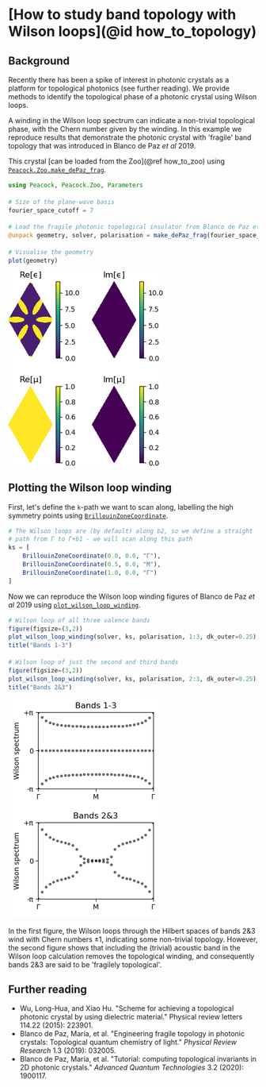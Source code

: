 # [How to study band topology with Wilson loops](@id how_to_topology)

## Background

Recently there has been a spike of interest in photonic crystals as a platform for topological photonics (see further reading). We provide methods to identify the topological phase of a photonic crystal using Wilson loops.

A winding in the Wilson loop spectrum can indicate a non-trivial topological phase, with the Chern number given by the winding. In this example we reproduce results that demonstrate the photonic crystal with 'fragile' band topology that was introduced in Blanco de Paz *et al* 2019.

This crystal [can be loaded from the Zoo](@ref how_to_zoo) using [`Peacock.Zoo.make_dePaz_frag`](@ref).
```julia
using Peacock, Peacock.Zoo, Parameters

# Size of the plane-wave basis
fourier_space_cutoff = 7

# Load the fragile photonic topological insulator from Blanco de Paz et al 2018
@unpack geometry, solver, polarisation = make_dePaz_frag(fourier_space_cutoff)

# Visualise the geometry
plot(geometry)
```
![](../figures/example_wilson_loops_geometry.png)


## Plotting the Wilson loop winding

First, let's define the ``k``-path we want to scan along, labelling the high symmetry points using [`BrillouinZoneCoordinate`](@ref).
```julia
# The Wilson loops are (by default) along b2, so we define a straight
# path from Γ to Γ+b1 - we will scan along this path
ks = [
    BrillouinZoneCoordinate(0.0, 0.0, "Γ"),
    BrillouinZoneCoordinate(0.5, 0.0, "M"),
    BrillouinZoneCoordinate(1.0, 0.0, "Γ")
]
```

Now we can reproduce the Wilson loop winding figures of Blanco de Paz *et al* 2019 using [`plot_wilson_loop_winding`](@ref).
```julia
# Wilson loop of all three valence bands
figure(figsize=(3,2))
plot_wilson_loop_winding(solver, ks, polarisation, 1:3, dk_outer=0.25)
title("Bands 1-3")

# Wilson loop of just the second and third bands
figure(figsize=(3,2))
plot_wilson_loop_winding(solver, ks, polarisation, 2:3, dk_outer=0.25)
title("Bands 2&3")
```
![Plot some Wilson loop examples](../figures/example_wilson_loops.png)

In the first figure, the Wilson loops through the Hilbert spaces of bands 2&3 wind with Chern numbers ±1, indicating some non-trivial topology. However, the second figure shows that including the (trivial) acoustic band in the Wilson loop calculation removes the topological winding, and consequently bands 2&3 are said to be 'fragilely topological'.


## Further reading

- Wu, Long-Hua, and Xiao Hu. "Scheme for achieving a topological photonic crystal by using dielectric material." Physical review letters 114.22 (2015): 223901.
- Blanco de Paz, María, et al. "Engineering fragile topology in photonic crystals: Topological quantum chemistry of light." *Physical Review Research* 1.3 (2019): 032005.
- Blanco de Paz, María, et al. "Tutorial: computing topological invariants in 2D photonic crystals." *Advanced Quantum Technologies* 3.2 (2020): 1900117.
